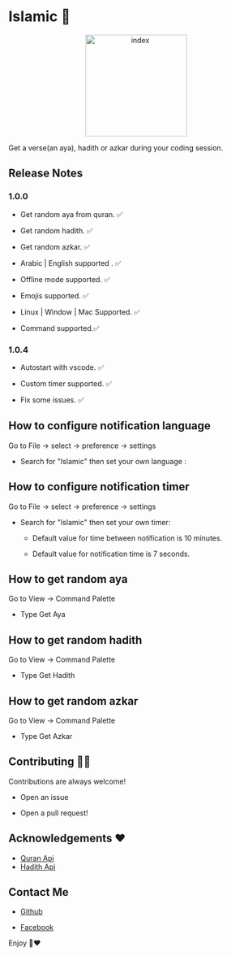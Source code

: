 # Islamic 📝

<p align="center">
 
<img src="https://i.ibb.co/FmRKLvX/index.jpg" alt="index" border="0" width="200" height="200">
 </p>

Get a verse(an aya), hadith or azkar during your coding session.

## Release Notes

### 1.0.0

- Get random aya from quran. ✅

- Get random hadith. ✅

- Get random azkar. ✅

- Arabic | English supported . ✅

- Offline mode supported. ✅

- Emojis supported. ✅

- Linux | Window | Mac Supported. ✅

- Command supported.✅

### 1.0.4

- Autostart with vscode. ✅

- Custom timer supported. ✅

- Fix some issues. ✅

## How to configure notification language

Go to File -> select -> preference -> settings

- Search for "Islamic" then set your own language :

## How to configure notification timer

Go to File -> select -> preference -> settings

- Search for "Islamic" then set your own timer:

  - Default value for time between notification is 10 minutes.

  - Default value for notification time is 7 seconds.

    <!-- ![image info](./images/preview.gif) -->

## How to get random aya

Go to View -> Command Palette

- Type Get Aya

## How to get random hadith

Go to View -> Command Palette

- Type Get Hadith

## How to get random azkar

Go to View -> Command Palette

- Type Get Azkar

## Contributing 🧑‍💻

Contributions are always welcome!

- Open an issue

- Open a pull request!

<!-- ## License 💼  -->
<!--
[MIT](https://choosealicense.com/licenses/mit/)  -->

## Acknowledgements ❤️

- [Quran Api](https://alquran.cloud/api)
- [Hadith Api](https://api.sunnah.com/)

## Contact Me

- [Github ](https://github.com/Abdullahmokbl)

- [Facebook ](https://www.facebook.com/abdullahmokbl)

Enjoy 💚❤️
